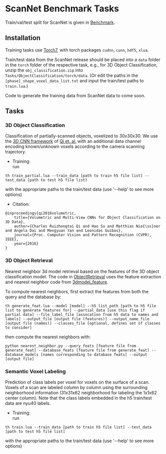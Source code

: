# ScanNet Benchmark Tasks

Train/val/test split for ScanNet is given in [Benchmark](Benchmark).

## Installation
Training tasks use [Torch7](http://torch.ch/docs/getting-started.html), with torch packages `cudnn`, `cunn`, `hdf5`, `xlua`.

Train/test data from the ScanNet release should be placed into a `data` folder in the `torch` folder of the respective task, e.g., for 3D Object Classification, unzip the `obj_classification.zip` into `Tasks/ObjectClassification/torch/data`.
(Or edit the paths in the `[phase]_shape_voxel_data_list.txt` and input the train/test paths to `train.lua`.)

Code to generate the training data from ScanNet data to come soon.

## Tasks

### 3D Object Classification

Classification of partially-scanned objects, voxelized to 30x30x30. We use the [3D CNN framework](https://github.com/charlesq34/3dcnn.torch) of [Qi et. al.](https://arxiv.org/abs/1604.03265) with an additional data channel encoding known/unknown voxels according to the camera scanning trajectory.

* Training:  
 run
 ```
 th train_partial.lua --train_data [path to train h5 file list] --test_data [path to test h5 file list]
 ```
 with the appropriate paths to the train/test data (use '--help' to see more options)
 
* Citation:  
```
@inproceedings{qi2016volumetric,
    title={Volumetric and Multi-View CNNs for Object Classification on 3D Data},
    author={Charles Ruizhongtai Qi and Hao Su and Matthias Nie{\ss}ner and Angela Dai and Mengyuan Yan and Leonidas Guibas},
    journal={Proc. Computer Vision and Pattern Recognition (CVPR), IEEE},
    year={2016}
}
```
 
### 3D Object Retrieval

Nearest neighbor 3d model retrieval based on the features of the 3D object classification model. The code in [ObjectRetrieval](ObjectRetrieval) uses the feature extraction and nearest neighbor code from [3dmodel_feature](https://github.com/charlesq34/3dmodel_feature).

To compute nearest neighbors, first extract the features from both the query and the database by: 
 ```
 th generate_feat.lua --model [model] --h5_list_path [path to h5 file list to generate features for] --partial_data [use this flag if partial data] --file_label_file [assocation from h5 data to names and labels] --output_file [output file (features)] --output_name_file [output file (names)] --classes_file [optional, defines set of classes to consider]
 ```
then compute the nearest neighbors with:
 ```
 python nearest_neighbor.py --query_feats [feature file from generate_feat] --database_feats [feature file from generate_feat] --database_models [names corresponding to database feats] --output [output file] 
 ```

### Semantic Voxel Labeling

Prediction of class labels per voxel for voxels on the surface of a scan. Voxels of a scan are labeled column by column using the surrounding neighborhood information (31x31x62 neighborhood for labeling the 1x1x62 center column). Note that the class labels embedded in the h5 train/test data are nyu40 labels.

* Training:  
 run
 ```
 th train.lua --train_data [path to train h5 file list] --test_data [path to test h5 file list]
 ```
 with the appropriate paths to the train/test data (use '--help' to see more options)
 